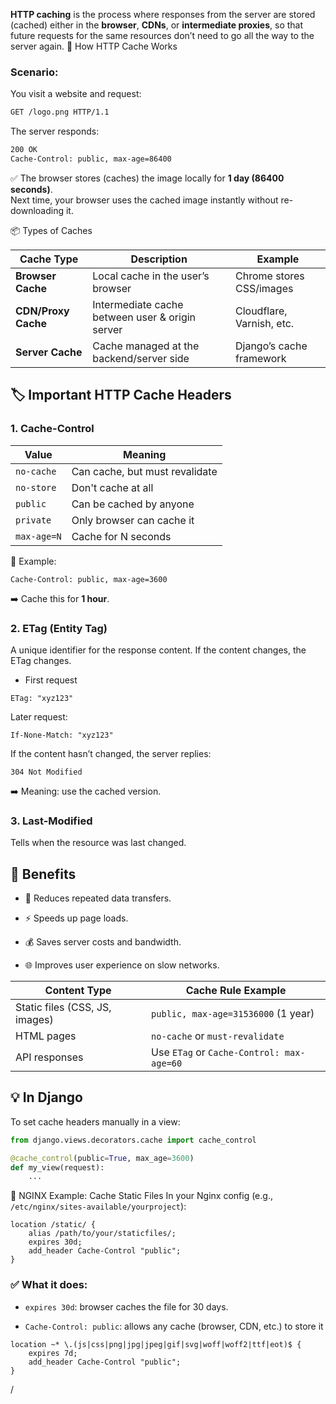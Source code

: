 
**HTTP caching** is the process where responses from the server are stored (cached) either in the **browser**, **CDNs**, or **intermediate proxies**, so that future requests for the same resources don’t need to go all the way to the server again.
🔧 How HTTP Cache Works
### Scenario:

You visit a website and request:
~~~bash
GET /logo.png HTTP/1.1
~~~
The server responds:
~~~bash
200 OK
Cache-Control: public, max-age=86400
~~~
✅ The browser stores (caches) the image locally for **1 day (86400 seconds)**.  
Next time, your browser uses the cached image instantly without re-downloading it.


📦 Types of Caches

| Cache Type          | Description                                     | Example                   |
| ------------------- | ----------------------------------------------- | ------------------------- |
| **Browser Cache**   | Local cache in the user’s browser               | Chrome stores CSS/images  |
| **CDN/Proxy Cache** | Intermediate cache between user & origin server | Cloudflare, Varnish, etc. |
| **Server Cache**    | Cache managed at the backend/server side        | Django’s cache framework  |
## 🏷️ Important HTTP Cache Headers

### 1. **Cache-Control**

| Value       | Meaning                        |
| ----------- | ------------------------------ |
| `no-cache`  | Can cache, but must revalidate |
| `no-store`  | Don't cache at all<br>         |
| `public`    | Can be cached by anyone<br>    |
| `private`   | Only browser can cache it      |
| `max-age=N` | Cache for N seconds            |

📌 Example:
~~~http
Cache-Control: public, max-age=3600
~~~
➡️ Cache this for **1 hour**.

### 2. **ETag** (Entity Tag)

A unique identifier for the response content. If the content changes, the ETag changes.

- First request
~~~http
ETag: "xyz123"
~~~
Later request:
~~~http
If-None-Match: "xyz123"
~~~
If the content hasn’t changed, the server replies:
~~~http
304 Not Modified
~~~
➡️ Meaning: use the cached version.

### 3. **Last-Modified**

Tells when the resource was last changed.

## 🧠 Benefits

- 🔄 Reduces repeated data transfers.
    
- ⚡ Speeds up page loads.
    
- 💰 Saves server costs and bandwidth.
    
- 🌐 Improves user experience on slow networks.

| Content Type                   | Cache Rule Example                        |
| ------------------------------ | ----------------------------------------- |
| Static files (CSS, JS, images) | `public, max-age=31536000` (1 year)       |
| HTML pages                     | `no-cache` or `must-revalidate`           |
| API responses                  | Use `ETag` or `Cache-Control: max-age=60` |
## 💡 In Django

To set cache headers manually in a view:
~~~python
from django.views.decorators.cache import cache_control

@cache_control(public=True, max_age=3600)
def my_view(request):
    ...
~~~

🔧 NGINX Example: Cache Static Files
In your Nginx config (e.g., `/etc/nginx/sites-available/yourproject`):
~~~nginx
location /static/ {
    alias /path/to/your/staticfiles/;
    expires 30d;
    add_header Cache-Control "public";
}
~~~

### ✅ What it does:

- `expires 30d`: browser caches the file for 30 days.
    
- `Cache-Control: public`: allows any cache (browser, CDN, etc.) to store it
~~~nginx
location ~* \.(js|css|png|jpg|jpeg|gif|svg|woff|woff2|ttf|eot)$ {
    expires 7d;
    add_header Cache-Control "public";
}
~~~

/